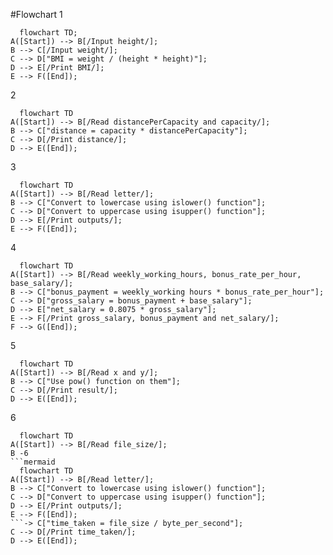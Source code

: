 #Flowchart
1
```mermaid
  flowchart TD;
A([Start]) --> B[/Input height/];
B --> C[/Input weight/];
C --> D["BMI = weight / (height * height)"];
D --> E[/Print BMI/];
E --> F([End]);
```


2
```mermaid
  flowchart TD
A([Start]) --> B[/Read distancePerCapacity and capacity/];
B --> C["distance = capacity * distancePerCapacity"];
C --> D[/Print distance/];
D --> E([End]);
```


3
```mermaid
  flowchart TD
A([Start]) --> B[/Read letter/];
B --> C["Convert to lowercase using islower() function"];
C --> D["Convert to uppercase using isupper() function"];
D --> E[/Print outputs/];
E --> F([End]);
```


4
```mermaid
  flowchart TD
A([Start]) --> B[/Read weekly_working_hours, bonus_rate_per_hour, base_salary/];
B --> C["bonus_payment = weekly_working hours * bonus_rate_per_hour"];
C --> D["gross_salary = bonus_payment + base_salary"];
D --> E["net_salary = 0.8075 * gross_salary"];
E --> F[/Print gross_salary, bonus_payment and net_salary/];
F --> G([End]);
```

5
```mermaid
  flowchart TD
A([Start]) --> B[/Read x and y/];
B --> C["Use pow() function on them"];
C --> D[/Print result/];
D --> E([End]);
```


6
```mermaid
  flowchart TD
A([Start]) --> B[/Read file_size/];
B -6
```mermaid
  flowchart TD
A([Start]) --> B[/Read letter/];
B --> C["Convert to lowercase using islower() function"];
C --> D["Convert to uppercase using isupper() function"];
D --> E[/Print outputs/];
E --> F([End]);
```-> C["time_taken = file_size / byte_per_second"];
C --> D[/Print time_taken/];
D --> E([End]);
```






